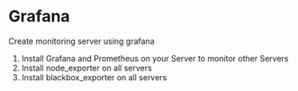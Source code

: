 # Grafana
Create monitoring server using grafana

1. Install Grafana and Prometheus on your Server to monitor other Servers
2. Install node_exporter on all servers
3. Install blackbox_exporter on all servers
